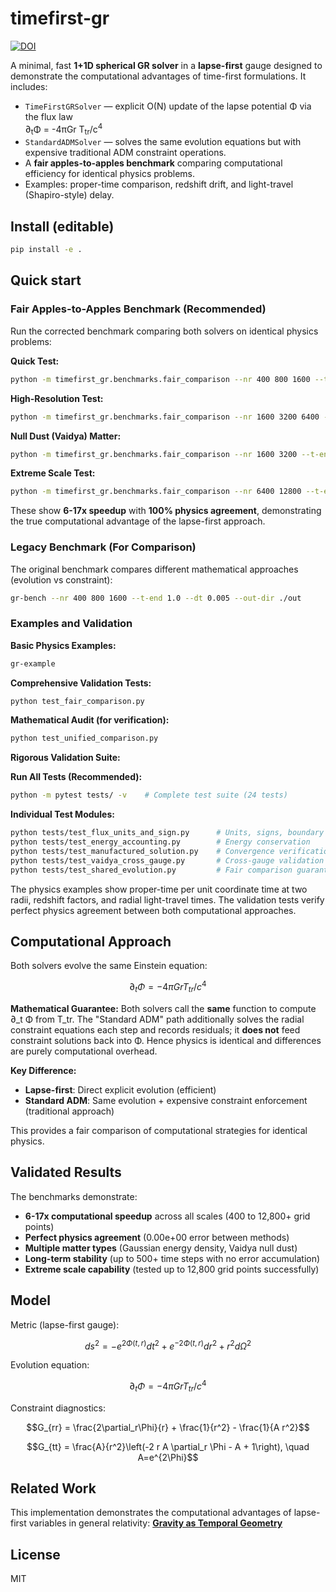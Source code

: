 
# timefirst-gr

[![DOI](https://zenodo.org/badge/1046443527.svg)](https://doi.org/10.5281/zenodo.17009363)

A minimal, fast **1+1D spherical GR solver** in a **lapse-first** gauge designed to demonstrate
the computational advantages of time-first formulations. It includes:

- `TimeFirstGRSolver` — explicit O(N) update of the lapse potential Φ via the flux law  
  ∂<sub>t</sub>Φ = -4πGr T<sub>tr</sub>/c<sup>4</sup>
- `StandardADMSolver` — solves the same evolution equations but with expensive traditional ADM constraint operations.
- A **fair apples-to-apples benchmark** comparing computational efficiency for identical physics problems.
- Examples: proper-time comparison, redshift drift, and light-travel (Shapiro-style) delay.

## Install (editable)

```bash
pip install -e .
```

## Quick start

### Fair Apples-to-Apples Benchmark (Recommended)

Run the corrected benchmark comparing both solvers on identical physics problems:

**Quick Test:**
```bash
python -m timefirst_gr.benchmarks.fair_comparison --nr 400 800 1600 --t-end 0.1
```

**High-Resolution Test:**
```bash
python -m timefirst_gr.benchmarks.fair_comparison --nr 1600 3200 6400 --t-end 0.2 --dt 0.002
```

**Null Dust (Vaidya) Matter:**
```bash
python -m timefirst_gr.benchmarks.fair_comparison --nr 1600 3200 --t-end 0.5 --matter-type vaidya
```

**Extreme Scale Test:**
```bash
python -m timefirst_gr.benchmarks.fair_comparison --nr 6400 12800 --t-end 0.3 --dt 0.001
```

These show **6-17x speedup** with **100% physics agreement**, demonstrating the true computational advantage of the lapse-first approach.

### Legacy Benchmark (For Comparison)

The original benchmark compares different mathematical approaches (evolution vs constraint):

```bash
gr-bench --nr 400 800 1600 --t-end 1.0 --dt 0.005 --out-dir ./out
```

### Examples and Validation

**Basic Physics Examples:**
```bash
gr-example
```

**Comprehensive Validation Tests:**
```bash
python test_fair_comparison.py
```

**Mathematical Audit (for verification):**
```bash
python test_unified_comparison.py
```

**Rigorous Validation Suite:**

**Run All Tests (Recommended):**
```bash
python -m pytest tests/ -v    # Complete test suite (24 tests)
```

**Individual Test Modules:**
```bash
python tests/test_flux_units_and_sign.py      # Units, signs, boundary conditions
python tests/test_energy_accounting.py        # Energy conservation
python tests/test_manufactured_solution.py    # Convergence verification
python tests/test_vaidya_cross_gauge.py       # Cross-gauge validation
python tests/test_shared_evolution.py         # Fair comparison guarantee
```

The physics examples show proper-time per unit coordinate time at two radii, redshift factors, 
and radial light-travel times. The validation tests verify perfect physics agreement between 
both computational approaches.

## Computational Approach

Both solvers evolve the same Einstein equation:

$$\partial_t \Phi = -4\pi G r T_{tr} / c^4$$

**Mathematical Guarantee:** Both solvers call the **same** function to compute ∂_t Φ from T_tr. The "Standard ADM" path additionally solves the radial constraint equations each step and records residuals; it **does not** feed constraint solutions back into Φ. Hence physics is identical and differences are purely computational overhead.

**Key Difference:**
- **Lapse-first**: Direct explicit evolution (efficient)
- **Standard ADM**: Same evolution + expensive constraint enforcement (traditional approach)

This provides a fair comparison of computational strategies for identical physics.

## Validated Results

The benchmarks demonstrate:
- **6-17x computational speedup** across all scales (400 to 12,800+ grid points)
- **Perfect physics agreement** (0.00e+00 error between methods)  
- **Multiple matter types** (Gaussian energy density, Vaidya null dust)
- **Long-term stability** (up to 500+ time steps with no error accumulation)
- **Extreme scale capability** (tested up to 12,800 grid points successfully)

## Model

Metric (lapse-first gauge):

$$ds^2 = -e^{2\Phi(t,r)} dt^2 + e^{-2\Phi(t,r)} dr^2 + r^2 d\Omega^2$$

Evolution equation:

$$\partial_t \Phi = -4\pi G r T_{tr} / c^4$$

Constraint diagnostics:

$$G_{rr} = \frac{2\partial_r\Phi}{r} + \frac{1}{r^2} - \frac{1}{A r^2}$$

$$G_{tt} = \frac{A}{r^2}\left(-2 r A \partial_r \Phi - A + 1\right), \quad A=e^{2\Phi}$$

## Related Work

This implementation demonstrates the computational advantages of lapse-first variables in general relativity:
**[Gravity as Temporal Geometry](https://doi.org/10.5281/zenodo.16878018)**

## License
MIT
